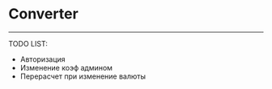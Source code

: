 # Converter
-----------
TODO LIST:

- Авторизация
- Изменение коэф админом
- Перерасчет при изменение валюты

